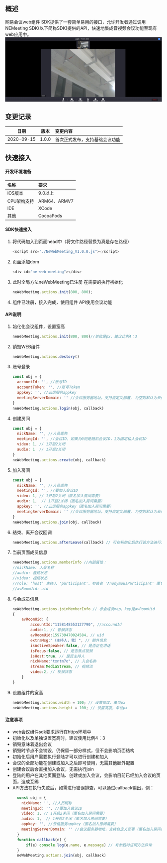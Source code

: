 ## 概述

网易会议web组件 SDK提供了一套简单易用的接口，允许开发者通过调用NEMeeting SDK(以下简称SDK)提供的API，快速地集成音视频会议功能至现有web应用中。
![会议页面示例](images/Lark20200915225519.png)

## 变更记录

| 日期 | 版本 | 变更内容 |
| :------: | :------: | :------- |
| 2020-09-15  | 1.0.0 | 首次正式发布，支持基础会议功能 |


## 快速接入

#### 开发环境准备

| 名称 | 要求 |
| :------ | :------ |
| iOS版本 | 9.0以上 |
| CPU架构支持 | ARM64、ARMV7 |
| IDE | XCode |
| 其他 | CocoaPods |

#### SDK快速接入

1. 将代码加入到页面head中（将文件路径替换为真是存在路径）

    ```js
    <script src="./NeWebMeeting_V1.0.0.js"></script>
    ```

2. 页面添加dom

    ```js
    <div id="ne-web-meeting"></div>
    ```

3. 此时全局方法neWebMeeting已注册 在需要的执行初始化

    ```js
    neWebMeeting.actions.init(800, 800);
    ```

4. 组件已注册，接入完成，使用组件 API使用会议功能

#### API说明

1. 始化化会议组件，设置宽高

    ```js
    neWebMeeting.actions.init(800, 800)//单位是px，建议比例4：3
    ```

2. 销毁WEB组件

    ```js
    neWebMeeting.actions.destory()
    ```

3. 账号登录

    ```js
    const obj = {
      accountId: '', //账号ID
      accountToken: '', //账号Token
      appkey: '', //云信服务appkey
      meetingServerDomain: '' //会议服务器地址，支持自定义部署, 为空则默认为云信线上服务器
    }
    neWebMeeting.actions.login(obj, callback)
    ```

4. 创建房间
    ```js
    const obj = {
      nickName: '', //人员昵称
      meetingId: '', //会议ID，如果为0则是随机会议ID，1为固定私人会议ID
      video: 1, // 1开启2关闭
      audio: 1  // 1开启2关闭
    }
    neWebMeeting.actions.create(obj, callback)
    ```

5. 加入房间
    ```js
    const obj = {
      nickName: '', //人员昵称
      meetingId: '', //要加入会议ID
      video: 1, // 1开启2关闭（匿名加入房间需要）
      audio: 1,  // 1开启2关闭（匿名加入房间需要）
      appkey: '', //云信服务appkey（匿名加入房间需要）
      meetingServerDomain: '' //会议服务器地址，支持自定义部署, 为空则默认为云信线上服务器（匿名加入房间需要）
    }
    neWebMeeting.actions.join(obj, callback)
    ```
6. 结束、离开会议回调

    ```js
    neWebMeeting.actions.afterLeave(callback) // 可在初始化后执行该方法进行注册
    ```

7. 当前页面成员信息
    ```js
    neWebMeeting.actions.memberInfo //内部属性：
    //nickName: 入会名称
    //audio: 音频状态
    //video: 视频状态
    //role: ‘host’ 主持人 'participant'、参会者 'AnonymousParticipant' 匿名参会者
    //avRoomUid: uid
    ```

8. 与会成员信息
    ```js
    neWebMeeting.actions.joinMemberInfo // 参会成员map，key是avRoomUid
    {
        avRoomUid: {
            accountId:"1158148553127790", //accoundId
            audio:1, // 音频状态
            avRoomUid:159739470024584, // uid
            extraMsg:"（主持人，我）", // 额外信息
            isActiveSpeaker:false, // 是否正在讲话
            isFocus:false, // 是否焦点视频
            isHost:true, // 是否主持人
            nickName:"txntm7o", // 入会名称
            stream:MediaStream, // 视频流
            video:2, // 视频状态
        }
    }
    ```

9. 设置组件的宽高

    ```js
    neWebMeeting.actions.width = 100; // 设置宽度，单位px
    neWebMeeting.actions.height = 100; // 设置高度，单位px
    ```

#### 注意事项

- web会议组件sdk要求运行在https环境中
- 初始化以及单独设置宽高时，建议使用比例4：3
- 销毁意味着退出会议
- 销毁时节点不会销毁，仍保留一部分样式，但不会影响页面结构
- 初始化后用户需要执行登陆才可以进行创建和加入
- 会议的全部功能在创建或加入之后即可使用，无需其他额外配置
- 创建会议后会直接加入会议，无需执行join
- 登陆的用户在其他页面登陆、创建或加入会议，会影响目前已经加入会议的页面，造成互踢
- API方法在执行失败后，如需进行错误排查，可以通过callback输出，例：
  ```js
    const obj = {
      nickName: '', //人员昵称
      meetingId: '', //要加入会议ID
      video: 1, // 1开启2关闭（匿名加入房间需要）
      audio: 1,  // 1开启2关闭（匿名加入房间需要）
      appkey: '', //云信服务appkey（匿名加入房间需要）
      meetingServerDomain: '' //会议服务器地址，支持自定义部署（匿名加入房间需要）
    }
    function callback(e) {
        if(e) console.log(e.name, e.message) // 有参数时证明方法异常
    }
    neWebMeeting.actions.join(obj, callback)
  ```